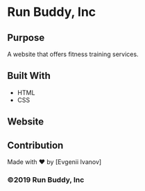 # Run Buddy, Inc

## Purpose
A website that offers fitness training services. 

## Built With
* HTML
* CSS

## Website


## Contribution
Made with ❤️ by [Evgenii Ivanov]

### ©️2019 Run Buddy, Inc 